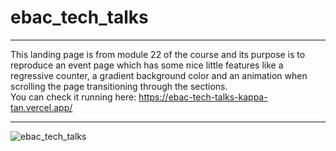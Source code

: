 # ebac_tech_talks

***

This landing page is from module 22 of the course and its purpose is to reproduce an event page which has some nice little features like a regressive counter, a gradient background 
color and an animation when scrolling the page transitioning through the sections.
<br>
You can check it running here: https://ebac-tech-talks-kappa-tan.vercel.app/

***

![ebac_tech_talks](https://github.com/willson-alflen/curso_ebac_frontend/assets/87523872/183c315e-f17f-4727-bd2f-a9a4663a05f8)
